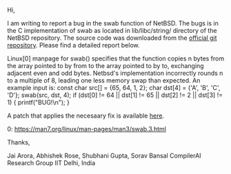 Hi,

I am writing to report a bug in the swab function of NetBSD.
The bugs is in the C implementation of swab as located in lib/libc/string/ directory of the NetBSD repository. The source code was downloaded from the [official git repository](https://github.com/NetBSD/src).
Please find a detailed report below.

Linux[0] manpage for swab() specifies that the function copies n bytes from the array pointed to by from to the array pointed to by to, exchanging adjacent even and odd bytes. Netbsd's implementation incorrectly rounds n to a multiple of 8, leading one less memory swap than expected.
An example input is:
  const char src[] = {65, 64, 1, 2};
  char dst[4] = {'A', 'B', 'C', 'D'};
  swab(src, dst, 4);
  if (dst[0] != 64 || dst[1] != 65 || dst[2] != 2 || dst[3] != 1) {
		printf("BUG!\n");
	}

A patch that applies the necesaary fix is available [here](https://github.com/compilerai/bug-reports/blob/master/patch/netbsd_swab.patch).

0: https://man7.org/linux/man-pages/man3/swab.3.html

Thanks,

Jai Arora, Abhishek Rose, Shubhani Gupta, Sorav Bansal
CompilerAI Research Group
IIT Delhi, India
